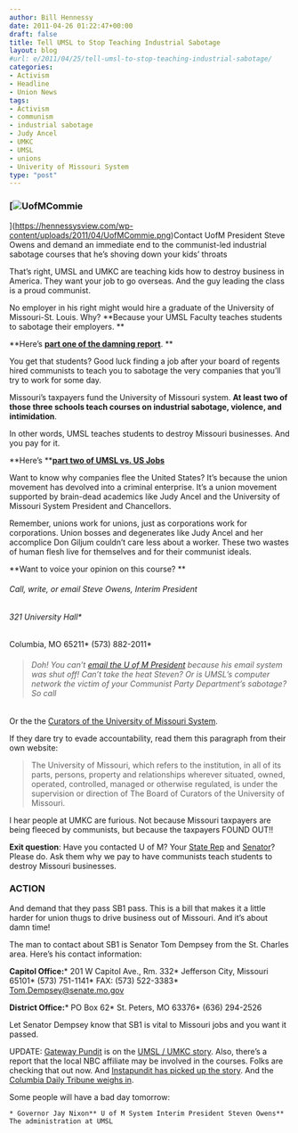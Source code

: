 ```yaml
---
author: Bill Hennessy
date: 2011-04-26 01:22:47+00:00
draft: false
title: Tell UMSL to Stop Teaching Industrial Sabotage
layout: blog
#url: e/2011/04/25/tell-umsl-to-stop-teaching-industrial-sabotage/
categories:
- Activism
- Headline
- Union News
tags:
- Activism
- communism
- industrial sabotage
- Judy Ancel
- UMKC
- UMSL
- unions
- Univerity of Missouri System
type: "post"
---
```


### [![UofMCommie](https://hennessysview.com/wp-content/uploads/2011/04/UofMCommie_thumb.png)
](https://hennessysview.com/wp-content/uploads/2011/04/UofMCommie.png)Contact UofM President Steve Owens and demand an immediate end to the communist-led industrial sabotage courses that he’s shoving down your kids’ throats



That’s right, UMSL and UMKC are teaching kids how to destroy business in America. They want your job to go overseas. And the guy leading the class is a proud communist. 

No employer in his right might would hire a graduate of the University of Missouri-St. Louis. Why? **Because your UMSL Faculty teaches students to sabotage their employers. **

**Here’s **[**part one of the damning report**](https://biggovernment.com/publius/2011/04/25/union-official-professor-teach-college-course-in-violent-union-tactics/)**. **

You get that students? Good luck finding a job after your board of regents hired communists to teach you to sabotage the very companies that you’ll try to work for some day. 

Missouri’s taxpayers fund the University of Missouri system. **At least two of those three schools teach courses on industrial sabotage, violence, and intimidation**. 

In other words, UMSL teaches students to destroy Missouri businesses. And you pay for it. 

**Here’s **[**part two of UMSL vs. US Jobs**](https://biggovernment.com/publius/2011/04/25/how-to-college-course-on-violent-union-tactics-part-ii-case-studies-edition/)

Want to know why companies flee the United States? It’s because the union movement has devolved into a criminal enterprise. It’s a union movement supported by brain-dead academics like Judy Ancel and the University of Missouri System President and Chancellors. 

Remember, unions work for unions, just as corporations work for corporations. Union bosses and degenerates like Judy Ancel and her accomplice Don Giljum couldn’t care less about a worker. These two wastes of human flesh live for themselves and for their communist ideals. 

**Want to voice your opinion on this course? **



###### Call, write, or email Steve Owens, Interim President 





###### 321 University Hall*
Columbia, MO 65211*
(573) 882-2011*






>   
> 
> ###### Doh! You can’t [email the U of M President](https://www.umsystem.edu/president/) because his email system was shut off! Can’t take the heat Steven? Or is UMSL’s computer network the victim of your Communist Party Department’s sabotage? So call
> 
> 





Or the the [Curators of the University of Missouri System](https://www.umsystem.edu/curators/members/). 

If they dare try to evade accountability, read them this paragraph from their own website:



>   The University of Missouri, which refers to the institution, in all of its parts, persons, property and relationships wherever situated, owned, operated, controlled, managed or otherwise regulated, is under the supervision or direction of The Board of Curators of the University of Missouri. 





I hear people at UMKC are furious. Not because Missouri taxpayers are being fleeced by communists, but because the taxpayers FOUND OUT!!

**Exit question**: Have you contacted U of M? Your [State Rep](https://www.house.mo.gov/member.aspx) and [Senator](https://www.senate.mo.gov/11info/senalpha.htm)? Please do. Ask them why we pay to have communists teach students to destroy Missouri businesses. 



### ****ACTION****



And demand that they pass SB1 pass. This is a bill that makes it a little harder for union thugs to drive business out of Missouri. And it’s about damn time! 

The man to contact about SB1 is Senator Tom Dempsey from the St. Charles area. Here’s his contact information:

**Capitol Office:***
201 W Capitol Ave., Rm. 332*
Jefferson City, Missouri 65101*
(573) 751-1141*
FAX: (573) 522-3383*
[Tom.Dempsey@senate.mo.gov](mailto:Tom.Dempsey@senate.mo.gov)

**District Office:***
PO Box 62*
St. Peters, MO 63376*
(636) 294-2526

Let Senator Dempsey know that SB1 is vital to Missouri jobs and you want it passed.

UPDATE: [Gateway Pundit](https://gatewaypundit.rightnetwork.com/) is on the [UMSL / UMKC story](https://gatewaypundit.rightnetwork.com/2011/04/leftist-mo-profs-teach-kids-thug-union-tactics-violence-is-necessary-its-to-be-used-when-its-appropriate-i-believe-in-violent-overthrow-of-bourgeois-video/). Also, there’s a report that the local NBC affiliate may be involved in the courses. Folks are checking that out now. And [Instapundit has picked up the story](https://pajamasmedia.com/instapundit/119255/). And the [Columbia Daily Tribune weighs in](https://www.columbiatribune.com/news/2011/apr/25/um-union-violence-lectures-grab-attention/).

Some people will have a bad day tomorrow:



    * Governor Jay Nixon** U of M System Interim President Steven Owens** The administration at UMSL 
